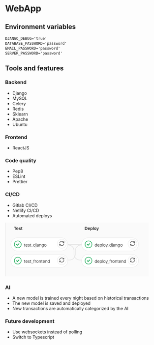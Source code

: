 # WebApp

## Environment variables
```
DJANGO_DEBUG='true'
DATABASE_PASSWORD='password'
EMAIL_PASSWORD='password'
SERVER_PASSWORD='password'
```

## Tools and features

### Backend
- Django
- MySQL
- Celery
- Redis
- Sklearn
- Apache
- Ubuntu

### Frontend
- ReactJS

### Code quality
- Pep8
- ESLint
- Prettier

### CI/CD
- Gitlab CI/CD
- Netlify CI/CD
- Automated deploys

![](WebApp/docs/images/cicd2.png)
### AI
- A new model is trained every night based on historical transactions
- The new model is saved and deployed
- New transactions are automatically categorized by the AI

### Future development
- Use websockets instead of polling
- Switch to Typescript